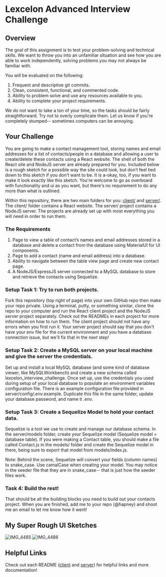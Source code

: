 # Lexcelon Advanced Interview Challenge

## Overview
The goal of this assignment is to test your problem-solving and technical skills. We want to throw you into an unfamiliar situation and see how you are able to work independently, solving problems you may not always be familiar with.

You will be evaluated on the following:
1. Frequent and descriptive git commits.
2. Clean, consistent, functional, and commented code.
3. Ability to problem solve and use any resources available to you.
4. Ability to complete your project requirements.

We do not want to take a ton of your time, so the tasks should be fairly straightforward. Try not to overly complicate them. Let us know if you're completely stumped-- sometimes computers can be annoying.

## Your Challenge
You are going to make a contact management tool, storing names and email addresses for a list of contacts/people in a database and allowing a user to create/delete these contacts using a React website. The shell of both the React site and NodeJS server are already prepared for you. Included below is a rough sketch for a possible way the site could look, but don’t feel tied down to this sketch if you don’t want to be. It is a-okay, too, if you want to make it look exactly like this sketch. You're welcome to go as overboard with functionality and ui as you want, but there's no requirement to do any more than what is outlined.

Within this repository, there are two main folders for you: [client/](client) and [server/](server). The client/ folder contains a React website. The server/ project contains a NodeJS server. The projects are already set up with most everything you will need in order to run them.

### The Requirements
1. Page to view a table of contact’s names and email addresses stored in a database and delete a contact from the database using MaterialUI for UI components.
2. Page to add a contact (name and email address) into a database.
3. Ability to navigate between the table view page and create new contact page.
4. A NodeJS/ExpressJS server connected to a MySQL database to store and retrieve the contacts using Sequelize.

### Setup Task 1: Try to run both projects.
Fork this repository (top right of page) into your own GitHub repo then make your repo private. Using a terminal, putty, or something similar, clone the repo to your computer and run the React client project and the NodeJS server project separately. Check out the READMEs in each project for more information on how to run them. The client project should not have any errors when you first run it. Your server project should say that you don't have your env file for the current environment and you have a database connection issue, but we'll fix that in the next step!

### Setup Task 2: Create a MySQL server on your local machine and give the server the credentials.
Set up and install a local MySQL database (and some kind of database viewer, like MySQLWorkbench) and create a new schema called lexcelon_interview_challenge. Once set up, use the credentials you used during setup of your local database to populate an environment variables configuration file. There is an example configuration file provided in server/config/.env.example. Duplicate this file in the same folder, update your database password, and name it .env.

### Setup Task 3: Create a Sequelize Model to hold your contact data.
Sequelize is a tool we use to create and manage our database schema. In the server/models folder, create your Sequelize model (Sequelize model = database table). If you were making a Contact table, you should make a file called Contact.js in the models/ folder and create the Sequelize model in there, being sure to export that model from models/index.js.

Note: Behind the scene, Sequelize will convert your fields (column names) to snake_case. Use camalCase when creating your model. You may notice in the seeder file that they are in snake_case-- that is just how the seeder files work.

### Task 4: Build the rest!
That should be all the building blocks you need to build out your contacts project. When you are finished, add me to your repo (@hapney) and shoot me an email to let me know how it went!

## My Super Rough UI Sketches
![IMG_4485](https://user-images.githubusercontent.com/22281425/163461355-d8bb27df-ee02-4abc-a3cb-39c948727a11.jpg)
![IMG_4486](https://user-images.githubusercontent.com/22281425/163461370-ddb7933d-25ba-481b-87df-34922462907f.jpg)

## Helpful Links
Check out each README ([client](client) and [server](server)) for helpful links and more documentation!
